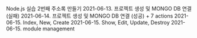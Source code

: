 Node.js 실습 2번째 주소록 만들기
2021-06-13. 프로젝트 생성 및 MONGO DB 연결 (실패)
2021-06-14. 프로젝트 생성 및 MONGO DB 연결 (성공) + 7 actions
2021-06-15. Index, New, Create
2021-06-15. Show, Edit, Update, Destroy
2021-06-15. module management
